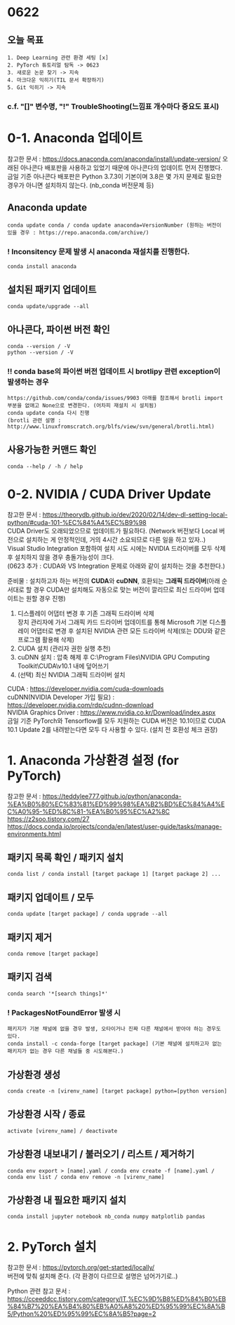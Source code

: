 # 0622
## 오늘 목표
```
1. Deep Learning 관련 환경 세팅 [x]
2. PyTorch 튜토리얼 탐독 -> 0623
3. 새로운 논문 찾기 -> 지속
4. 마크다운 익히기(TIL 문서 확장하기)
5. Git 익히기 -> 지속
```

### c.f. "[]" 변수명, "!" TroubleShooting(느낌표 개수마다 중요도 표시)

# 0-1. Anaconda 업데이트
참고한 문서 : https://docs.anaconda.com/anaconda/install/update-version/
오래된 아나콘다 배포판을 사용하고 있었기 때문에 아나콘다의 업데이트 먼저 진행했다.
금일 기준 아나콘다 배포판은 Python 3.7.3이 기본이며 3.8은 몇 가지 문제로 필요한 경우가 아니면 설치하지 않는다. (nb_conda 버전문제 등)
## Anaconda update
```
conda update conda / conda update anaconda=VersionNumber (원하는 버전이 있을 경우 : https://repo.anaconda.com/archive/)
```
### ! Inconsitency 문제 발생 시 anaconda 재설치를 진행한다.
```
conda install anaconda
```
## 설치된 패키지 업데이트
```
conda update/upgrade --all
```
## 아나콘다, 파이썬 버전 확인
```
conda --version / -V
python --version / -V
```
### !! conda base의 파이썬 버전 업데이트 시 brotlipy 관련 exception이 발생하는 경우
```
https://github.com/conda/conda/issues/9903 아래를 참조해서 brotli import 부분을 없애고 None으로 변경한다. (어차피 재설치 시 설치됨)
conda update conda 다시 진행
(brotli 관련 설명 : http://www.linuxfromscratch.org/blfs/view/svn/general/brotli.html)
```
## 사용가능한 커맨드 확인
```
conda --help / -h / help
```

# 0-2. NVIDIA / CUDA Driver Update
참고한 문서 : https://theorydb.github.io/dev/2020/02/14/dev-dl-setting-local-python/#cuda-101-%EC%84%A4%EC%B9%98<br>
CUDA Driver도 오래되었으므로 업데이트가 필요하다. (Network 버전보다 Local 
버전으로 설치하는 게 안정적인데, 거의 4시간 소요되므로 다른 일을 하고 있자..)<br>
Visual Studio Integration 포함하여 설치 시도 시에는 NVIDIA 드라이버를 모두 삭제 후 설치하지 않을 경우 충돌가능성이 크다.<br>
(0623 추가 : CUDA와 VS Integration 문제로 아래와 같이 설치하는 것을 추천한다.)

준비물 : 설치하고자 하는 버전의 **CUDA**와 **cuDNN**, 호환되는 **그래픽 드라이버**(아래 순서대로 할 경우 CUDA만 설치해도 자동으로 맞는 버전이 깔리므로 최신 드라이버 업데이트는 원할 경우 진행)

1) 디스플레이 어댑터 변경 후 기존 그래픽 드라이버 삭제<br>장치 관리자에 가서 그래픽 카드 드라이버 업데이트를 통해 Microsoft 기본 디스플레이 어댑터로 변경 후 설치된 NVIDIA 관련 모든 드라이버 삭제(또는 DDU와 같은 프로그램 활용해 삭제)
2) CUDA 설치 (관리자 권한 실행 추천)
3) cuDNN 설치 : 압축 해제 후 C:\Program Files\NVIDIA GPU Computing Toolkit\CUDA\v10.1 내에 덮어쓰기
4) (선택) 최신 NVIDIA 그래픽 드라이버 설치

CUDA : https://developer.nvidia.com/cuda-downloads<br>
cuDNN(NVIDIA Developer 가입 필요) : https://developer.nvidia.com/rdp/cudnn-download<br>
NVIDIA Graphics Driver : https://www.nvidia.co.kr/Download/index.aspx<br>
금일 기준 PyTorch와 Tensorflow를 모두 지원하는 CUDA 버전은 10.1이므로 CUDA 10.1 Update 2를 내려받는다면 모두 다 사용할 수 있다. (설치 전 호환성 체크 권장)

# 1. Anaconda 가상환경 설정 (for PyTorch)
참고한 문서 :
https://teddylee777.github.io/python/anaconda-%EA%B0%80%EC%83%81%ED%99%98%EA%B2%BD%EC%84%A4%EC%A0%95-%ED%8C%81-%EA%B0%95%EC%A2%8C
https://z2soo.tistory.com/27
https://docs.conda.io/projects/conda/en/latest/user-guide/tasks/manage-environments.html

## 패키지 목록 확인 / 패키지 설치
```
conda list / conda install [target package 1] [target package 2] ...
```
## 패키지 업데이트 / 모두
```
conda update [target package] / conda upgrade --all
```
## 패키지 제거
```
conda remove [target package]
```
## 패키지 검색
```
conda search '*[search things]*'
```
### ! PackagesNotFoundError 발생 시
```
패키지가 기본 채널에 없을 경우 발생, 오타이거나 진짜 다른 채널에서 받아야 하는 경우도 있다.
conda install -c conda-forge [target package] (기본 채널에 설치하고자 없는 패키지가 없는 경우 다른 채널들 중 시도해본다.)
```
## 가상환경 생성
```
conda create -n [virenv_name] [target package] python=[python version]
```
## 가상환경 시작 / 종료
```
activate [virenv_name] / deactivate
```
## 가상환경 내보내기 / 불러오기 / 리스트 / 제거하기
```
conda env export > [name].yaml / conda env create -f [name].yaml / conda env list / conda env remove -n [virenv_name]
```
## 가상환경 내 필요한 패키지 설치
```
conda install jupyter notebook nb_conda numpy matplotlib pandas
```
# 2. PyTorch 설치
참고한 문서 : https://pytorch.org/get-started/locally/<br>
버전에 맞춰 설치해 준다. (각 환경이 다르므로 설명은 넘어가기로..)

Python 관련 참고 문서 : https://cceeddcc.tistory.com/category/IT,%EC%9D%B8%ED%84%B0%EB%84%B7%20%EA%B4%80%EB%A0%A8%20%ED%95%99%EC%8A%B5/Python%20%ED%95%99%EC%8A%B5?page=2

